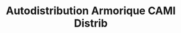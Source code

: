 ---
title: "Autodistribution Armorique CAMI Distrib"
url: /lannion/autodistribution-armorique-cami-distrib/
shop: pièces de voitures
---